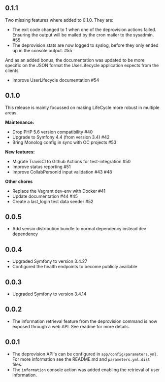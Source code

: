 ## 0.1.1
Two missing features where added to 0.1.0. They are:

- The exit code changed to 1 when one of the deprovision actions failed. Ensuring the output will be mailed by the 
  cron mailer to the sysadmin.  #55
- The deprovision stats are now logged to syslog, before they only ended up in the console output.  #55

And as an added bonus, the documentation was updated to be more specific on the JSON format the UserLifecycle 
application expects from the clients

- Improve UserLifecycle documentation #54

## 0.1.0
This release is mainly focussed on making LifeCycle more robust in multiple areas.

**Maintenance:** 
- Drop PHP 5.6 version compatibility #40
- Upgrade to Symfony 4.4 (from version 3.4) #42
- Bring Monolog config in sync with OC projects #53

**New features:**
- Migrate TravisCI to Github Actions for test-integration #50
- Improve status reporting #51
- Improve CollabPersonId input validation #43 #48

**Other chores**
- Replace the Vagrant dev-env with Docker #41
- Update documentation #44 #45
- Create a last_login test data seeder #52

## 0.0.5
 - Add sensio distribution bundle to normal dependency instead dev dependency

## 0.0.4
 - Upgraded Symfony to version 3.4.27
 - Configured the health endpoints to become publicly available

## 0.0.3
 - Upgraded Symfony to version 3.4.14

## 0.0.2
 - The information retrieval feature from the deprovision command is now exposed through a web API. See readme for more details. 

## 0.0.1
 - The deprovision API's can be configured in `app/config/parameters.yml`. For more information see the README.md and `parameters.yml.dist` files.
 - The `information` console action was added enabling the retrieval of user information.
